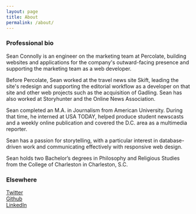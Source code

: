 ```yaml
---
layout: page
title: About
permalink: /about/
---
```


### Professional bio

Sean Connolly is an engineer on the marketing team at Percolate, building websites and applications for the company's outward-facing presence and supporting the marketing team as a web developer.

Before Percolate, Sean worked at the travel news site Skift, leading the site's redesign and supporting the editorial workflow as a developer on that site and other web projects such as the acquisition of Gadling. Sean has also worked at Storyhunter and the Online News Association.

Sean completed an M.A. in Journalism from American University. During that time, he interned at USA TODAY, helped produce student newscasts and a weekly online publication and covered the D.C. area as a multimedia reporter.

Sean has a passion for storytelling, with a particular interest in database-driven work and communicating effectively with responsive web design.

Sean holds two Bachelor’s degrees in Philosophy and Religious Studies from the College of Charleston in Charleston, S.C.

### Elsewhere

[Twitter](https://twitter.com/vaguity)  
[Github](https://github.com/vaguity)  
[LinkedIn](https://www.linkedin.com/pub/sean-connolly/21/8aa/639)
